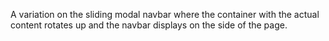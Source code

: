 A variation on the sliding modal navbar where the container with the actual content rotates up and the navbar displays on the side of the page.
